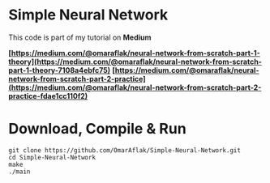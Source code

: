 # Simple Neural Network

This code is part of my tutorial on **Medium**

**[https://medium.com/@omaraflak/neural-network-from-scratch-part-1-theory](https://medium.com/@omaraflak/neural-network-from-scratch-part-1-theory-7108a4ebfc75)**
**[https://medium.com/@omaraflak/neural-network-from-scratch-part-2-practice](https://medium.com/@omaraflak/neural-network-from-scratch-part-2-practice-fdae1cc110f2)**

# Download, Compile & Run

```
git clone https://github.com/OmarAflak/Simple-Neural-Network.git
cd Simple-Neural-Network
make
./main
```
